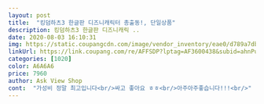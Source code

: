 ```yaml
---
layout: post 
title:  "킹덤하츠3 한글판 디즈니캐릭터 총출동!, 단일상품" 
description: 킹덤하츠3 한글판 디즈니캐릭 ..
date: 2020-08-03 16:10:31 
img: https://static.coupangcdn.com/image/vendor_inventory/eae0/d789a7db1f21b6b15efb0c9f9191a6cedfe7bff07f24cf28dfcbc4c128b4.JPG 
linkUrl: https://link.coupang.com/re/AFFSDP?lptag=AF3600438&subid=ahnPublicAsk&pageKey=1907687764&itemId=3239048259&vendorItemId=5304408117&traceid=V0-113-d3a64e75162a556f 
categories: [1020] 
color: A6A6A6 
price: 7960 
author: Ask View Shop 
cont:  "가성비 정말 최고입니다<br/>싸고 좋아요 ㅎㅎ<br/>아주아주좋습니다!!!<br/>" 
---
```

